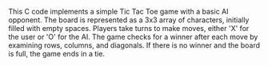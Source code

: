 This C code implements a simple Tic Tac Toe game with a basic AI opponent.
The board is represented as a 3x3 array of characters, initially filled with empty spaces.
Players take turns to make moves, either 'X' for the user or 'O' for the AI.
The game checks for a winner after each move by examining rows, columns, and diagonals.
If there is no winner and the board is full, the game ends in a tie.




